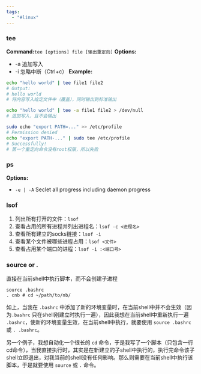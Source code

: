 ```yaml
---
tags:
  - "#linux"
---
```

### tee
**Command:**`tee [options] file [输出重定向]`
**Options:**
- -a 追加写入
- -i 忽略中断（Ctrl+c）
**Example:**
``` bash
echo "hello world" | tee file1 file2
# Output:
# hello world
# 将内容写入给定文件中（覆盖），同时输出到标准输出

echo "hello world" | tee -a file1 file2 > /dev/null
# 追加写入，且不会输出

sudo echo "export PATH=..." >> /etc/profile
# Permission denied
echo "export PATH-..." | sudo tee /etc/profile
# Successfully!
# 第一个重定向命令没有root权限，所以失败
```

### ps
**Options:**
- `-e | -A` Seclet all progress including daemon progress 

### lsof
1. 列出所有打开的文件：`lsof`
2. 查看占用的所有进程并列出进程名：`lsof -c <进程名>`
3. 查看所有建立的socks链接：`lsof -i`
4. 查看某个文件被哪些进程占用：`lsof <文件>`
5. 查看占用某个端口的进程：`lsof -i :<端口号>`

### source or .
直接在当前shell中执行脚本，而不会创建子进程
```shell
source .bashrc
. cnb # cd ~/path/to/nb/
```
如上，当我在 `.bashrc` 中添加了新的环境变量时，在当前shell中并不会生效（因为`.bashrc` 只在shell刚建立时执行一遍），因此我想在当前shell中重新执行一遍 `.bashrc`，使新的环境变量生效，在当前shell中执行，就要使用 `source .bashrc` 或 `. .bashrc`。

另一个例子，我想自动化一个很长的 `cd` 命令，于是我写了一个脚本（只包含一行cd命令），当我直接执行时，其实是在新建立的子shell中执行的，执行完命令该子shell立即退出，对我当前的shell没有任何影响。那么则需要在当前shell中执行该脚本，于是就要使用 `source` 或 `.` 命令。